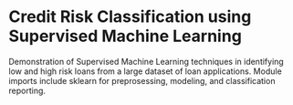 # Credit Risk Classification using Supervised Machine Learning
Demonstration of Supervised Machine Learning techniques in identifying low and high risk loans from a large dataset of loan applications. Module imports include sklearn for preprosessing, modeling, and classification reporting.
